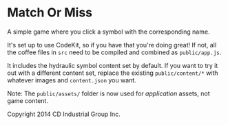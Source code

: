 # Match Or Miss

A simple game where you click a symbol with the corresponding name.

It's set up to use CodeKit, so if you have that you're doing great! If not, all the coffee files in `src` need to be compiled and combined as `public/app.js`.

It includes the hydraulic symbol content set by default. If you want to try it out with a different content set, replace the existing `public/content/*` with whatever images and `content.json` you want.

Note: The `public/assets/` folder is now used for _application_ assets, not game content.

Copyright 2014 CD Industrial Group Inc.